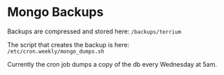 # Mongo Backups

Backups are compressed and stored here:
`/backups/terrium`

The script that creates the backup is here:
`/etc/cron.weekly/mongo_dumps.sh`

Currently the cron job dumps a copy of the db every Wednesday at 5am.

